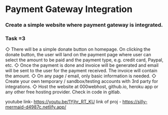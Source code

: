 # Payment Gateway Integration
### Create a simple website where payment gateway is integrated.
### Task =3 
◇ There will be a simple donate button on homepage. On clicking the donate button, the user will land on the payment page where user can select the amount to be paid and the payment type, e.g. credit card, Paypal, etc.
◇ Once the payment is done and invoice will be generated and email will be sent to the user for the payment received. The invoice will contain the amount.
◇ On any page / email, only basic information is needed.
◇ Create your own temporary / sandbox/testing accounts with 3rd party for integrations.
◇ Host the website at 000webhost, github.io, heroku app or any other free hosting provider. Check in code in gitlab.

youtube link- https://youtu.be/1Yjhr_RT_KU
link of proj - https://silly-mermaid-d4987c.netlify.app/

